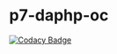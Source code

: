 # **p7-daphp-oc**

[![Codacy Badge](https://api.codacy.com/project/badge/Grade/cc5227857c774ccb871157df0c441bd9)](https://app.codacy.com/manual/Fr0x13/p7-daphp-oc?utm_source=github.com&utm_medium=referral&utm_content=friexo/p7-daphp-oc&utm_campaign=Badge_Grade_Settings)


